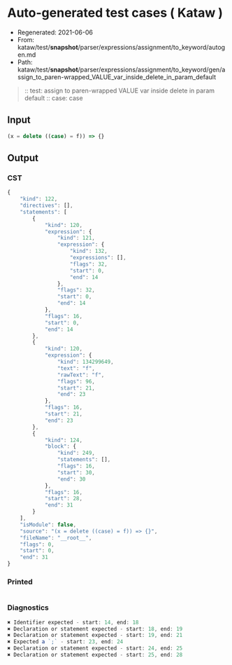 # Auto-generated test cases ( Kataw )
- Regenerated: 2021-06-06
- From: kataw/test/__snapshot__/parser/expressions/assignment/to_keyword/autogen.md
- Path: kataw/test/__snapshot__/parser/expressions/assignment/to_keyword/gen/assign_to_paren-wrapped_VALUE_var_inside_delete_in_param_default
> :: test: assign to paren-wrapped VALUE var inside delete in param default
> :: case: case
## Input

`````js
(x = delete ((case) = f)) => {}
`````
## Output

### CST

```javascript
{
    "kind": 122,
    "directives": [],
    "statements": [
        {
            "kind": 120,
            "expression": {
                "kind": 121,
                "expression": {
                    "kind": 132,
                    "expressions": [],
                    "flags": 32,
                    "start": 0,
                    "end": 14
                },
                "flags": 32,
                "start": 0,
                "end": 14
            },
            "flags": 16,
            "start": 0,
            "end": 14
        },
        {
            "kind": 120,
            "expression": {
                "kind": 134299649,
                "text": "f",
                "rawText": "f",
                "flags": 96,
                "start": 21,
                "end": 23
            },
            "flags": 16,
            "start": 21,
            "end": 23
        },
        {
            "kind": 124,
            "block": {
                "kind": 249,
                "statements": [],
                "flags": 16,
                "start": 30,
                "end": 30
            },
            "flags": 16,
            "start": 28,
            "end": 31
        }
    ],
    "isModule": false,
    "source": "(x = delete ((case) = f)) => {}",
    "fileName": "__root__",
    "flags": 0,
    "start": 0,
    "end": 31
}
```

### Printed

```javascript

```

### Diagnostics

```javascript
✖ Identifier expected - start: 14, end: 18
✖ Declaration or statement expected - start: 18, end: 19
✖ Declaration or statement expected - start: 19, end: 21
✖ Expected a `;` - start: 23, end: 24
✖ Declaration or statement expected - start: 24, end: 25
✖ Declaration or statement expected - start: 25, end: 28

```

